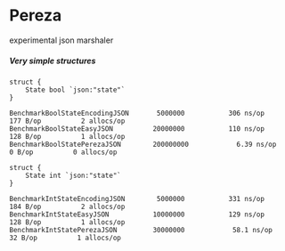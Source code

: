 # Pereza
experimental json marshaler

##### Very simple structures
```golang
struct {
	State bool `json:"state"`
}
```
```text
BenchmarkBoolStateEncodingJSON   	 5000000	       306 ns/op	     177 B/op	       2 allocs/op
BenchmarkBoolStateEasyJSON       	20000000	       110 ns/op	     128 B/op	       1 allocs/op
BenchmarkBoolStatePerezaJSON     	200000000	         6.39 ns/op	       0 B/op	       0 allocs/op
```

```golang
struct {
	State int `json:"state"`
}
```
```text
BenchmarkIntStateEncodingJSON    	 5000000	       331 ns/op	     184 B/op	       2 allocs/op
BenchmarkIntStateEasyJSON        	10000000	       129 ns/op	     128 B/op	       1 allocs/op
BenchmarkIntStatePerezaJSON      	30000000	        58.1 ns/op	      32 B/op	       1 allocs/op
```
